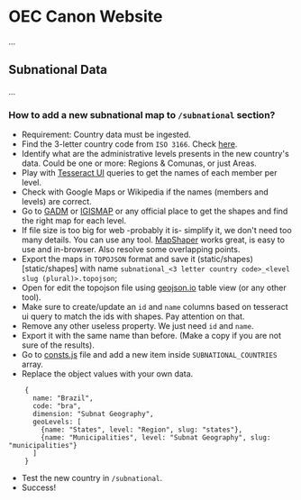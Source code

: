 # OEC Canon Website

...

## Subnational Data

...

### How to add a new subnational map to `/subnational` section?
- Requirement: Country data must be ingested.
- Find the 3-letter country code from `ISO 3166`. Check [here](https://www.iban.com/country-codes).
- Identify what are the administrative levels presents in the new country's data. Could be one or more: Regions & Comunas, or just Areas.
- Play with [Tesseract UI](https://api.oec.world/ui/) queries to get the names of each member per level.
- Check with Google Maps or Wikipedia if the names (members and levels) are correct.
- Go to [GADM](https://gadm.org/download_country_v3.html) or [IGISMAP](https://www.igismap.com/) or any official place to get the shapes and find the right map for each level.
- If file size is too big for web -probably it is- simplify it, we don't need too many details. You can use any tool. [MapShaper](https://mapshaper.org/) works great, is easy to use and in-browser. Also resolve some overlapping points.
- Export the maps in `TOPOJSON` format and save it (static/shapes)[static/shapes] with name `subnational_<3 letter country code>_<level slug (plural)>.topojson`;
- Open for edit the topojson file using [geojson.io](http://geojson.io/) table view (or any other tool).
- Make sure to create/update an `id` and  `name` columns based on tesseract ui query to match the ids with shapes. Pay attention on that.
- Remove any other useless property. We just need `id` and `name`.
- Export it with the same name than before. (Make a copy if you are not sure of the results).
- Go to [consts.js](app/helpers/consts.js) file and add a new item inside `SUBNATIONAL_COUNTRIES` array.
- Replace the object values with your own data.
```
    {
      name: "Brazil",
      code: "bra",
      dimension: "Subnat Geography",
      geoLevels: [
        {name: "States", level: "Region", slug: "states"},
        {name: "Municipalities", level: "Subnat Geography", slug: "municipalities"}
      ]
    }
```
- Test the new country in `/subnational`.
- Success!
